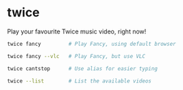 # twice

Play your favourite Twice music video, right now!

```bash
twice fancy         # Play Fancy, using default browser

twice fancy --vlc   # Play Fancy, but use VLC

twice cantstop      # Use alias for easier typing

twice --list        # List the available videos
```